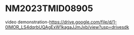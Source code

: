 # NM2023TMID08905
video demonstration-https://drive.google.com/file/d/1-0lMOR_LS4dqrbUQAgExW1kagaJJmJxb/view?usp=drivesdk
